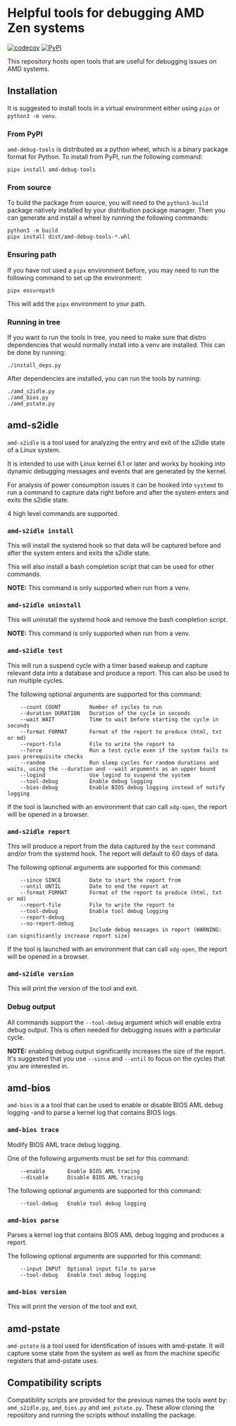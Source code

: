 # Helpful tools for debugging AMD Zen systems
[![codecov](https://codecov.io/github/superm1/amd-debug-tools/graph/badge.svg?token=Z9WTBZADGT)](https://codecov.io/github/superm1/amd-debug-tools)
[![PyPI](https://img.shields.io/pypi/v/amd-debug-tools.svg)](https://pypi.org/project/amd-debug-tools/)

This repository hosts open tools that are useful for debugging issues on AMD systems.

## Installation
It is suggested to install tools in a virtual environment either using
`pipx` or `python3 -m venv`.

### From PyPI
`amd-debug-tools` is distributed as a python wheel, which is a
binary package format for Python. To install from PyPI, run the following
command:

    pipx install amd-debug-tools

### From source
To build the package from source, you will need to the `python3-build`
package natively installed by your distribution package manager. Then you
can generate and install a wheel by running the following commands:

    python3 -m build
    pipx install dist/amd-debug-tools-*.whl

### Ensuring path
If you have not used a `pipx` environment before, you may need to run the following command
to set up the environment:

    pipx ensurepath

This will add the `pipx` environment to your path.

### Running in tree
If you want to run the tools in tree, you need to make sure that distro dependencies
that would normally install into a venv are installed. This can be done by running:

    ./install_deps.py

After dependencies are installed, you can run the tools by running:

    ./amd_s2idle.py
    ./amd_bios.py
    ./amd_pstate.py

## amd-s2idle
`amd-s2idle` is a tool used for analyzing the entry and exit of the s2idle
state of a Linux system.

It is intended to use with Linux kernel 6.1 or later and works by hooking
into dynamic debugging messages and events that are generated by the kernel.

For analysis of power consumption issues it can be hooked into `systemd` to
run a command to capture data right before and after the system enters and
exits the s2idle state.

4 high level commands are supported.

### `amd-s2idle install`
This will install the systemd hook so that data will be captured before and
after the system enters and exits the s2idle state.

This will also install a bash completion script that can be used for other
commands.

**NOTE:** This command is only supported when run from a venv.

### `amd-s2idle uninstall`
This will uninstall the systemd hook and remove the bash completion script.

**NOTE:** This command is only supported when run from a venv.

### `amd-s2idle test`
This will run a suspend cycle with a timer based wakeup and capture relevant
data into a database and produce a report. This can also be used to run multiple cycles.

The following optional arguments are supported for this command:

        --count COUNT         Number of cycles to run
        --duration DURATION   Duration of the cycle in seconds
        --wait WAIT           Time to wait before starting the cycle in seconds
        --format FORMAT       Format of the report to produce (html, txt or md)
        --report-file         File to write the report to
        --force               Run a test cycle even if the system fails to pass prerequisite checks
        --random              Run sleep cycles for random durations and waits, using the --duration and --wait arguments as an upper bound
        --logind              Use logind to suspend the system
        --tool-debug          Enable debug logging
        --bios-debug          Enable BIOS debug logging instead of notify logging

If the tool is launched with an environment that can call `xdg-open`, the report
will be opened in a browser.

### `amd-s2idle report`
This will produce a report from the data captured by the `test` command
and/or from the systemd hook.  The report will default to 60 days of data.

The following optional arguments are supported for this command:

        --since SINCE         Date to start the report from
        --until UNTIL         Date to end the report at
        --format FORMAT       Format of the report to produce (html, txt or md)
        --report-file         File to write the report to
        --tool-debug          Enable tool debug logging
        --report-debug
        --no-report-debug
                              Include debug messages in report (WARNING: can significantly increase report size)
If the tool is launched with an environment that can call `xdg-open`, the report
will be opened in a browser.

### `amd-s2idle version`
This will print the version of the tool and exit.

### Debug output
All commands support the `--tool-debug` argument which will enable extra debug output. This is often needed for debugging issues with a particular cycle.

**NOTE:** enabling debug output significantly increases the size of the report.
It's suggested that you use `--since` and `--until` to focus on the cycles that you are interested in.

## amd-bios
`amd-bios` is a a tool that can be used to enable or disable BIOS AML debug logging
-and to parse a kernel log that contains BIOS logs.

### `amd-bios trace`
Modify BIOS AML trace debug logging.

One of the following arguments must be set for this command:

        --enable       Enable BIOS AML tracing
        --disable      Disable BIOS AML tracing

The following optional arguments are supported for this command:

        --tool-debug   Enable tool debug logging

### `amd-bios parse`
Parses a kernel log that contains BIOS AML debug logging and produces a report.

The following optional arguments are supported for this command:

        --input INPUT  Optional input file to parse
        --tool-debug   Enable tool debug logging

### `amd-bios version`
This will print the version of the tool and exit.

## amd-pstate
`amd-pstate` is a tool used for identification of issues with amd-pstate.
It will capture some state from the system as well as from the machine specific registers that
amd-pstate uses.

## Compatibility scripts

Compatibility scripts are provided for the previous names the tools went by:
`amd_s2idle.py`, `amd_bios.py` and `amd_pstate.py`.
These allow cloning the repository and running the scripts without installing
the package.

